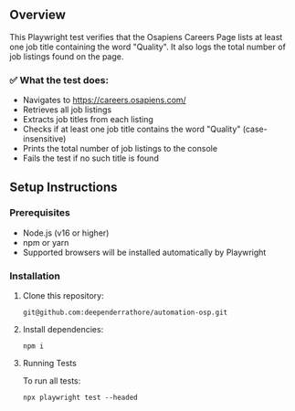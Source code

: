## Overview

This Playwright test verifies that the Osapiens Careers Page lists at least one job title containing the word "Quality". It also logs the total number of job listings found on the page.

### ✅ What the test does:

- Navigates to https://careers.osapiens.com/
- Retrieves all job listings
- Extracts job titles from each listing
- Checks if at least one job title contains the word "Quality" (case-insensitive)
- Prints the total number of job listings to the console
- Fails the test if no such title is found

## Setup Instructions

### Prerequisites

- Node.js (v16 or higher)
- npm or yarn
- Supported browsers will be installed automatically by Playwright

### Installation

1. Clone this repository:

   ```
   git@github.com:deependerrathore/automation-osp.git
   ```

2. Install dependencies:

   ```
   npm i
   ```

3. Running Tests

   To run all tests:

   ```
   npx playwright test --headed
   ```
